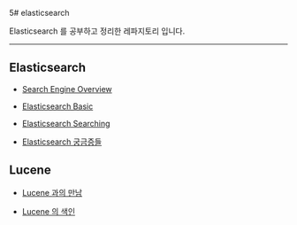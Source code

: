5# elasticsearch

Elasticsearch 를 공부하고 정리한 레파지토리 입니다.

***

## Elasticsearch 

- [Search Engine Overview](documents/search_engine_overview.md)

- [Elasticsearch Basic](documents/elasticsearch-basic.md)

- [Elasticsearch Searching](documents/elasticsearch_searching.md)

- [Elasticsearch 궁금증들](documents/study_faq.md)

## Lucene 

- [Lucene 과의 만남](documents/lucene_과의_만남.md)

- [Lucene 의 색인](documents/lucene_의_색인.md)
